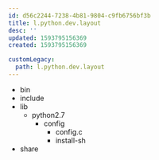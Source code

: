 ```yaml
---
id: d56c2244-7238-4b81-9804-c9fb6756bf3b
title: l.python.dev.layout
desc: ''
updated: 1593795156369
created: 1593795156369

customLegacy:
  path: l.python.dev.layout
---
```



- bin
- include
- lib
  - python2.7
    - config
      - config.c
      - install-sh
- share
